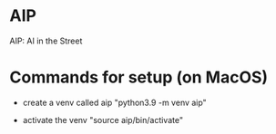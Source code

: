 # AIP
AIP: AI in the Street


# Commands for setup (on MacOS)
- create a venv called aip
"python3.9 -m venv aip"

- activate the venv
"source aip/bin/activate"
